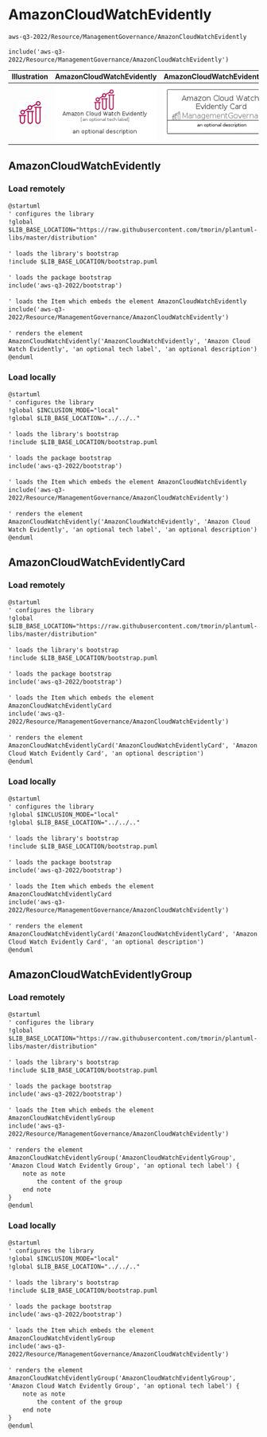 # AmazonCloudWatchEvidently


```text
aws-q3-2022/Resource/ManagementGovernance/AmazonCloudWatchEvidently
```

```text
include('aws-q3-2022/Resource/ManagementGovernance/AmazonCloudWatchEvidently')
```



| Illustration | AmazonCloudWatchEvidently | AmazonCloudWatchEvidentlyCard | AmazonCloudWatchEvidentlyGroup |
| :---: | :---: | :---: | :---: |
| ![illustration for Illustration](../../../aws-q3-2022/Resource/ManagementGovernance/AmazonCloudWatchEvidently.png) | ![illustration for AmazonCloudWatchEvidently](../../../aws-q3-2022/Resource/ManagementGovernance/AmazonCloudWatchEvidently.Local.png) | ![illustration for AmazonCloudWatchEvidentlyCard](../../../aws-q3-2022/Resource/ManagementGovernance/AmazonCloudWatchEvidentlyCard.Local.png) | ![illustration for AmazonCloudWatchEvidentlyGroup](../../../aws-q3-2022/Resource/ManagementGovernance/AmazonCloudWatchEvidentlyGroup.Local.png) |




## AmazonCloudWatchEvidently

### Load remotely
```plantuml
@startuml
' configures the library
!global $LIB_BASE_LOCATION="https://raw.githubusercontent.com/tmorin/plantuml-libs/master/distribution"

' loads the library's bootstrap
!include $LIB_BASE_LOCATION/bootstrap.puml

' loads the package bootstrap
include('aws-q3-2022/bootstrap')

' loads the Item which embeds the element AmazonCloudWatchEvidently
include('aws-q3-2022/Resource/ManagementGovernance/AmazonCloudWatchEvidently')

' renders the element
AmazonCloudWatchEvidently('AmazonCloudWatchEvidently', 'Amazon Cloud Watch Evidently', 'an optional tech label', 'an optional description')
@enduml
```

### Load locally
```plantuml
@startuml
' configures the library
!global $INCLUSION_MODE="local"
!global $LIB_BASE_LOCATION="../../.."

' loads the library's bootstrap
!include $LIB_BASE_LOCATION/bootstrap.puml

' loads the package bootstrap
include('aws-q3-2022/bootstrap')

' loads the Item which embeds the element AmazonCloudWatchEvidently
include('aws-q3-2022/Resource/ManagementGovernance/AmazonCloudWatchEvidently')

' renders the element
AmazonCloudWatchEvidently('AmazonCloudWatchEvidently', 'Amazon Cloud Watch Evidently', 'an optional tech label', 'an optional description')
@enduml
```

## AmazonCloudWatchEvidentlyCard

### Load remotely
```plantuml
@startuml
' configures the library
!global $LIB_BASE_LOCATION="https://raw.githubusercontent.com/tmorin/plantuml-libs/master/distribution"

' loads the library's bootstrap
!include $LIB_BASE_LOCATION/bootstrap.puml

' loads the package bootstrap
include('aws-q3-2022/bootstrap')

' loads the Item which embeds the element AmazonCloudWatchEvidentlyCard
include('aws-q3-2022/Resource/ManagementGovernance/AmazonCloudWatchEvidently')

' renders the element
AmazonCloudWatchEvidentlyCard('AmazonCloudWatchEvidentlyCard', 'Amazon Cloud Watch Evidently Card', 'an optional description')
@enduml
```

### Load locally
```plantuml
@startuml
' configures the library
!global $INCLUSION_MODE="local"
!global $LIB_BASE_LOCATION="../../.."

' loads the library's bootstrap
!include $LIB_BASE_LOCATION/bootstrap.puml

' loads the package bootstrap
include('aws-q3-2022/bootstrap')

' loads the Item which embeds the element AmazonCloudWatchEvidentlyCard
include('aws-q3-2022/Resource/ManagementGovernance/AmazonCloudWatchEvidently')

' renders the element
AmazonCloudWatchEvidentlyCard('AmazonCloudWatchEvidentlyCard', 'Amazon Cloud Watch Evidently Card', 'an optional description')
@enduml
```

## AmazonCloudWatchEvidentlyGroup

### Load remotely
```plantuml
@startuml
' configures the library
!global $LIB_BASE_LOCATION="https://raw.githubusercontent.com/tmorin/plantuml-libs/master/distribution"

' loads the library's bootstrap
!include $LIB_BASE_LOCATION/bootstrap.puml

' loads the package bootstrap
include('aws-q3-2022/bootstrap')

' loads the Item which embeds the element AmazonCloudWatchEvidentlyGroup
include('aws-q3-2022/Resource/ManagementGovernance/AmazonCloudWatchEvidently')

' renders the element
AmazonCloudWatchEvidentlyGroup('AmazonCloudWatchEvidentlyGroup', 'Amazon Cloud Watch Evidently Group', 'an optional tech label') {
    note as note
        the content of the group
    end note
}
@enduml
```

### Load locally
```plantuml
@startuml
' configures the library
!global $INCLUSION_MODE="local"
!global $LIB_BASE_LOCATION="../../.."

' loads the library's bootstrap
!include $LIB_BASE_LOCATION/bootstrap.puml

' loads the package bootstrap
include('aws-q3-2022/bootstrap')

' loads the Item which embeds the element AmazonCloudWatchEvidentlyGroup
include('aws-q3-2022/Resource/ManagementGovernance/AmazonCloudWatchEvidently')

' renders the element
AmazonCloudWatchEvidentlyGroup('AmazonCloudWatchEvidentlyGroup', 'Amazon Cloud Watch Evidently Group', 'an optional tech label') {
    note as note
        the content of the group
    end note
}
@enduml
```

